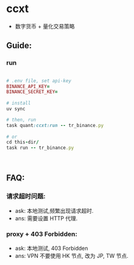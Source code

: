 # ccxt

- 数字货币 + 量化交易策略

## Guide:

### run

```ruby

# .env file, set api-key 
BINANCE_API_KEY=
BINANCE_SECRET_KEY=
   
# install
uv sync     

# then, run
task quant:ccxt:run -- tr_binance.py
 
# or 
cd this-dir/
task run -- tr_binance.py
 
       
```

## FAQ:

### 请求超时问题:

- ask: 本地测试,频繁出现请求超时.
- ans: 需要设置 HTTP 代理.

### proxy + 403 Forbidden:

- ask: 本地测试, 403 Forbidden
- ans: VPN 不要使用 HK 节点, 改为 JP, TW 节点.